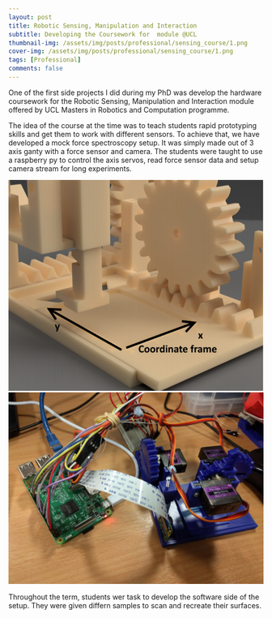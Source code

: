 ```yaml
---
layout: post
title: Robotic Sensing, Manipulation and Interaction
subtitle: Developing the Coursework for  module @UCL
thumbnail-img: /assets/img/posts/professional/sensing_course/1.png
cover-img: /assets/img/posts/professional/sensing_course/1.png
tags: [Professional]
comments: false
---
```


One of the first side projects I did during my PhD was develop the hardware coursework for the Robotic Sensing, Manipulation and Interaction module  offered by UCL Masters in Robotics and Computation programme. 

The idea of the course at the time was to teach students rapid prototyping skills and get them to work with different sensors. To achieve that, we have developed  a mock  force spectroscopy setup. It was simply made out of 3 axis ganty with a force sensor and camera. The students were taught to use a raspberry py to control the axis servos, read force sensor data and setup camera stream for long experiments.

<img src="/assets/img/posts/professional/sensing_course/2.png" alt="">
<img src="/assets/img/posts/professional/sensing_course/3.jpg" alt="">

Throughout the term, students wer task to develop the software side of the setup. They were given differn samples to scan and recreate their surfaces. 
